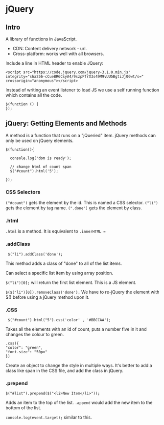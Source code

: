 # jQuery

## Intro

A library of functions in JavaScript.

* CDN: Content delivery network - url.
* Cross-platform: works well with all browsers.

Include a line in HTML header to enable JQuery:

```
<script src="https://code.jquery.com/jquery-3.1.0.min.js" 
integrity="sha256-cCueBR6CsyA4/9szpPfrX3s49M9vUU5BgtiJj06wt/s=" 
crossorigin="anonymous"></script>

```


Instead of writing an event listener to load JS we use a self running function which contains all the code.

```
$(function () {
});
```

## jQuery: Getting Elements and Methods

A method is a function that runs on a "jQueried" item. jQuery methods can only be used on jQuery elements.

```
$(function(){

  console.log('dom is ready');

  // change html of count span
  $("#count").html('5');

});
```

### CSS Selectors

``` ("#count") ``` gets the element by the id.  This is named a CSS selector.
``` ("li") ``` gets the element by tag name.
``` (".done") ``` gets the element by class.

### .html
``` .html ``` is a method.  It is equivalent to ``` .innerHTML = ```


### .addClass

```
 $("li").addClass('done');
```

This method adds a class of "done" to all of the list items.

Can select a specific list item by using array position.

``` $("li")[0]; ```  will return the first list element. This is a JS element.

``` $($("li")[0]).removeClass('done'); ``` We have to re-jQuery the element with $() before using a jQuery method upon it.

### .CSS

```
 $("#count").html("5").css('color' , '#BBCCAA');
```
Takes all the elements with an id of count, puts a number five in it and changes the colour to green.


```
.css({
"color": "green",
"font-size": "50px"
})
```

Create an object to change the style in multiple ways.  It's better to add a class like span in the CSS file, and add the class in jQuery.

### .prepend

```
$("#list").prepend($("<li>New Item</li>"));
```

Adds an item to the top of the list.  ``` .append ``` would add the new item to the bottom of the list.


``` console.log(event.target); ``` similar to this.
